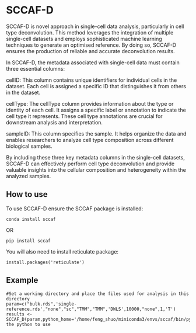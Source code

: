 SCCAF-D
=====

SCCAF-D is novel approach in single-cell data analysis, particularly in cell type deconvolution. This method leverages the integration of multiple single-cell datasets and employs sophisticated machine learning techniques to generate an optimised reference. By doing so, SCCAF-D ensures the production of reliable and accurate deconvolution results.

In SCCAF-D, the metadata associated with single-cell data must contain three essential columns:

cellID: This column contains unique identifiers for individual cells in the dataset. Each cell is assigned a specific ID that distinguishes it from others in the dataset.

cellType: The cellType column provides information about the type or identity of each cell. It assigns a specific label or annotation to indicate the cell type it represents. These cell type annotations are crucial for downstream analysis and interpretation.

sampleID: This column specifies the sample. It helps organize the data and enables researchers to analyze cell type composition across different biological samples.

By including these three key metadata columns in the single-cell datasets, SCCAF-D can effectively perform cell type deconvolution and provide valuable insights into the cellular composition and heterogeneity within the analyzed samples.

How to use
----

To use SCCAF-D ensure the SCCAF package is installed:
```
conda install sccaf
```
OR

```
pip install sccaf
```

You will also need to install reticulate package:
```
install.packages('reticulate')
```
Example
--
```
#Set a working directory and place the files used for analysis in this directory
param=c("bulk.rds",'single-reference.rds',"none","sc","TMM","TMM",'DWLS',10000,"none",1,'T')
results <- SCCAF_D(param,python_home='/home/feng_shuo/miniconda3/envs/sccaf/bin/python')#python_home:Specify the python to use
```
